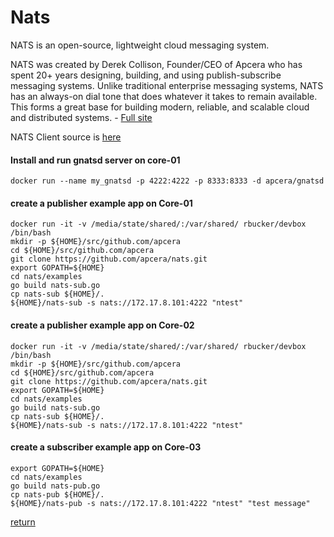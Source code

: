 Nats
====

NATS is an open-source, lightweight cloud messaging system.

NATS was created by Derek Collison, Founder/CEO of Apcera who has spent 20+ years designing, building, and using publish-subscribe messaging systems. Unlike traditional enterprise messaging systems, NATS has an always-on dial tone that does whatever it takes to remain available. This forms a great base for building modern, reliable, and scalable cloud and distributed systems. - [Full site](http://nats.io)

NATS Client source is [here](https://github.com/apcera/nats)

#### Install and run gnatsd server on core-01

```
docker run --name my_gnatsd -p 4222:4222 -p 8333:8333 -d apcera/gnatsd
```

#### create a publisher example app on Core-01


```
docker run -it -v /media/state/shared/:/var/shared/ rbucker/devbox /bin/bash
mkdir -p ${HOME}/src/github.com/apcera
cd ${HOME}/src/github.com/apcera
git clone https://github.com/apcera/nats.git
export GOPATH=${HOME}
cd nats/examples
go build nats-sub.go
cp nats-sub ${HOME}/.
${HOME}/nats-sub -s nats://172.17.8.101:4222 "ntest"
```


#### create a publisher example app on Core-02

```
docker run -it -v /media/state/shared/:/var/shared/ rbucker/devbox /bin/bash
mkdir -p ${HOME}/src/github.com/apcera
cd ${HOME}/src/github.com/apcera
git clone https://github.com/apcera/nats.git
export GOPATH=${HOME}
cd nats/examples
go build nats-sub.go
cp nats-sub ${HOME}/.
${HOME}/nats-sub -s nats://172.17.8.101:4222 "ntest"
```

#### create a subscriber example app on Core-03

```
export GOPATH=${HOME}
cd nats/examples
go build nats-pub.go
cp nats-pub ${HOME}/.
${HOME}/nats-pub -s nats://172.17.8.101:4222 "ntest" "test message"
```

[return](https://github.com/rbucker/cododemo/blob/master/README.md)
